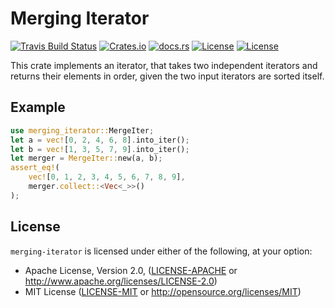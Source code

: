 # Merging Iterator

[![Travis Build
Status](https://travis-ci.org/vbrandl/merging-iterator.svg?branch=master)](https://travis-ci.org/vbrandl/merging-iterator)
[![Crates.io](https://img.shields.io/crates/v/merging-iterator.svg)](https://crates.io/crates/merging-iterator)
[![docs.rs](https://docs.rs/merging-iterator/badge.svg)](https://docs.rs/merging-iterator/)
[![License](https://img.shields.io/badge/license-MIT-green.svg)](https://github.com/vbrandl/merging-iterator/blob/master/LICENSE-MIT)
[![License](https://img.shields.io/badge/license-Apache-green.svg)](https://github.com/vbrandl/merging-iterator/blob/master/LICENSE-APACHE)

This crate implements an iterator, that takes two independent iterators and returns their elements in order, given the
two input iterators are sorted itself.

## Example

```rust
use merging_iterator::MergeIter;
let a = vec![0, 2, 4, 6, 8].into_iter();
let b = vec![1, 3, 5, 7, 9].into_iter();
let merger = MergeIter::new(a, b);
assert_eq!(
    vec![0, 1, 2, 3, 4, 5, 6, 7, 8, 9],
    merger.collect::<Vec<_>>()
);
```

## License

`merging-iterator` is licensed under either of the following, at your option:

 * Apache License, Version 2.0, ([LICENSE-APACHE](LICENSE-APACHE) or http://www.apache.org/licenses/LICENSE-2.0)
 * MIT License ([LICENSE-MIT](LICENSE-MIT) or http://opensource.org/licenses/MIT)
